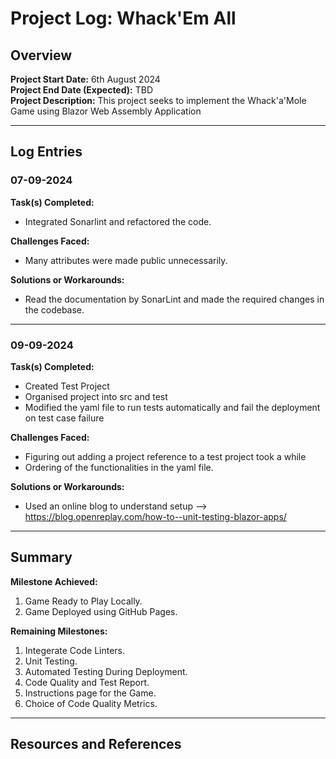# Project Log: Whack'Em All

## Overview
**Project Start Date:** 6th August 2024  
**Project End Date (Expected):** TBD  
**Project Description:** This project seeks to implement the Whack'a'Mole Game using Blazor Web Assembly Application

---

## Log Entries

### 07-09-2024

**Task(s) Completed:**  
- Integrated Sonarlint and refactored the code.

**Challenges Faced:**  
- Many attributes were made public unnecessarily.

**Solutions or Workarounds:**  
- Read the documentation by SonarLint and made the required changes in the codebase.

---
### 09-09-2024

**Task(s) Completed:**  
- Created Test Project
- Organised project into src and test
- Modified the yaml file to run tests automatically and fail the deployment on test case failure

**Challenges Faced:**  
- Figuring out adding a project reference to a test project took a while
- Ordering of the functionalities in the yaml file.

**Solutions or Workarounds:**  
- Used an online blog to understand setup --> https://blog.openreplay.com/how-to--unit-testing-blazor-apps/

---


## Summary 

**Milestone Achieved:** 
1. Game Ready to Play Locally.
2. Game Deployed using GitHub Pages.

**Remaining Milestones:** 
1. Integerate Code Linters.
2. Unit Testing.
3. Automated Testing During Deployment.
4. Code Quality and Test Report.
5. Instructions page for the Game.
6. Choice of Code Quality Metrics.

---

## Resources and References 


